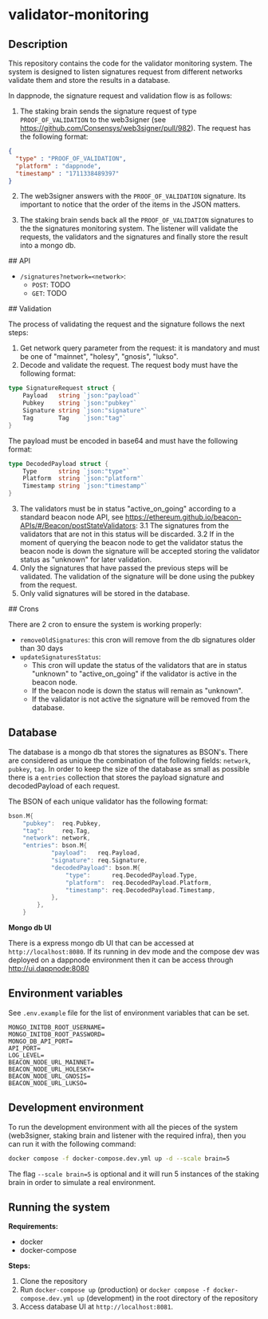 # validator-monitoring

## Description

This repository contains the code for the validator monitoring system. The system is designed to listen signatures request from different networks validate them and store the results in a database.

In dappnode, the signature request and validation flow is as follows:

1. The staking brain sends the signature request of type `PROOF_OF_VALIDATION` to the web3signer (see https://github.com/Consensys/web3signer/pull/982). The request has the following format:
```json
{
  "type" : "PROOF_OF_VALIDATION",
  "platform" : "dappnode",
  "timestamp" : "1711338489397"
}
```

2. The web3signer answers with the `PROOF_OF_VALIDATION` signature. Its important to notice that the order of the items in the JSON matters.

3. The staking brain sends back all the `PROOF_OF_VALIDATION` signatures to the the signatures monitoring system. The listener will validate the requests, the validators and the signatures and finally store the result into a mongo db.

## API

- `/signatures?network=<network>`:
    - `POST`: TODO
    - `GET`: TODO

## Validation

The process of validating the request and the signature follows the next steps:

1. Get network query parameter from the request: it is mandatory and must be one of "mainnet", "holesy", "gnosis", "lukso". 
2. Decode and validate the request. The request body must have the following format:
```go
type SignatureRequest struct {
	Payload   string `json:"payload"`
	Pubkey    string `json:"pubkey"`
	Signature string `json:"signature"`
	Tag       Tag    `json:"tag"`
}
```
The payload must be encoded in base64 and must have the following format:
```go
type DecodedPayload struct {
	Type      string `json:"type"`
	Platform  string `json:"platform"`
	Timestamp string `json:"timestamp"`
}
```
3. The validators must be in status "active_on_going" according to a standard beacon node API, see https://ethereum.github.io/beacon-APIs/#/Beacon/postStateValidators: 
    3.1 The signatures from the validators that are not in this status will be discarded. 
    3.2 If in the moment of querying the beacon node to get the validator status the beacon node is down the signature will be accepted storing the validator status as "unknown" for later validation.
4. Only the signatures that have passed the previous steps will be validated. The validation of the signature will be done using the pubkey from the request.
5. Only valid signatures will be stored in the database.

## Crons

There are 2 cron to ensure the system is working properly:

- `removeOldSignatures`: this cron will remove from the db signatures older than 30 days
- `updateSignaturesStatus`:
    - This cron will update the status of the validators that are in status "unknown" to "active_on_going" if the validator is active in the beacon node. 
    - If the beacon node is down the status will remain as "unknown". 
    - If the validator is not active the signature will be removed from the database.

## Database

The database is a mongo db that stores the signatures as BSON's. There are considered as unique the combination of the following fields: `network`, `pubkey`, `tag`. In order to keep the size of the database as small as possible there is a `entries` collection that stores the payload signature and decodedPayload of each request.

The BSON of each unique validator has the following format:
```go
bson.M{
    "pubkey":  req.Pubkey,
    "tag":     req.Tag,
    "network": network,
    "entries": bson.M{
            "payload":   req.Payload,
            "signature": req.Signature,
            "decodedPayload": bson.M{
                "type":      req.DecodedPayload.Type,
                "platform":  req.DecodedPayload.Platform,
                "timestamp": req.DecodedPayload.Timestamp,
            },
        },
	}
```

**Mongo db UI**

There is a express mongo db UI that can be accessed at `http://localhost:8080`. If its running in dev mode and the compose dev was deployed on a dappnode environment then it can be access through http://ui.dappnode:8080

## Environment variables

See `.env.example` file for the list of environment variables that can be set.

```env
MONGO_INITDB_ROOT_USERNAME=
MONGO_INITDB_ROOT_PASSWORD=
MONGO_DB_API_PORT=
API_PORT=
LOG_LEVEL=
BEACON_NODE_URL_MAINNET=
BEACON_NODE_URL_HOLESKY=
BEACON_NODE_URL_GNOSIS=
BEACON_NODE_URL_LUKSO=
```

## Development environment

To run the development environment with all the pieces of the system (web3signer, staking brain and listener with the required infra), then you can run it with the following command:

```bash
docker compose -f docker-compose.dev.yml up -d --scale brain=5
```

The flag `--scale brain=5` is optional and it will run 5 instances of the staking brain in order to simulate a real environment.


## Running the system

**Requirements:**

- docker
- docker-compose

**Steps:**

1. Clone the repository
2. Run `docker-compose up` (production) or `docker compose -f docker-compose.dev.yml up` (development) in the root directory of the repository
3. Access database UI at `http://localhost:8081`.
